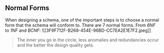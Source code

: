 ## Normal Forms
When designing a schema, one of the important steps is to choose a normal form that the schema will conform to. There are 7 normal forms. From *6NF* to *1NF* and *BCNF*:
![[3F9F712F-B268-454E-96BD-CC7EA2E1E7F2.jpeg]]
> The inner you go in the circle, less anomalies and redundancies occur and the better the design quality gets.